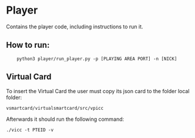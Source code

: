 # Player

Contains the player code, including instructions to run it.

## How to run:

```
    python3 player/run_player.py -p [PLAYING AREA PORT] -n [NICK]
```

## Virtual Card

To insert the Virtual Card the user must copy its json card to the folder local folder:

```
vsmartcard/virtualsmartcard/src/vpicc
```

Afterwards it should run the following command:

```
./vicc -t PTEID -v
```
